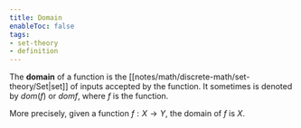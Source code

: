 ```yaml
---
title: Domain
enableToc: false
tags: 
- set-theory
- definition
---
```

The **domain** of a function is the [[notes/math/discrete-math/set-theory/Set|set]] of inputs accepted by the function. It sometimes is denoted by $dom(f)$ or $dom f$, where $f$ is the function.

More precisely, given a function $f: X \rightarrow Y$, the domain of $f$ is $X$.
